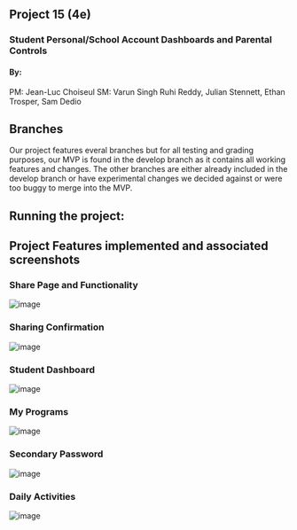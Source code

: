 


## Project 15 (4e)
### Student Personal/School Account Dashboards and Parental Controls
#### By: 
PM: Jean-Luc Choiseul
SM: Varun Singh
Ruhi Reddy, Julian Stennett, Ethan Trosper, Sam Dedio

## Branches

Our project features everal branches but for all testing and grading purposes, our MVP is found in the develop branch as it contains all working features and changes. The other branches are either already included in the develop branch or have experimental changes we decided against or were too buggy to merge into the MVP.

## Running the project:


## Project Features implemented and associated screenshots

### Share Page and Functionality
![image](https://github.com/4e-Software-Engineering/diamond-code-sparks/assets/100103684/989b95e9-1a46-4f1e-8a17-6b586a3e7797)

### Sharing Confirmation
![image](https://github.com/4e-Software-Engineering/diamond-code-sparks/assets/100103684/c2235b3f-b88b-4e00-8cf6-08af888008da)

### Student Dashboard
![image](https://github.com/4e-Software-Engineering/diamond-code-sparks/assets/100103684/bd99ef21-b59b-4385-8d22-2dc6c3d14a45)

### My Programs
![image](https://github.com/4e-Software-Engineering/diamond-code-sparks/assets/100103684/dbc2fef8-623b-4e67-a770-619254478778)

### Secondary Password
![image](https://github.com/4e-Software-Engineering/diamond-code-sparks/assets/100103684/fd98416b-e975-44ba-82a5-fcc3f4ad8199)

### Daily Activities

![image](https://github.com/4e-Software-Engineering/diamond-code-sparks/assets/100103684/fa4861d4-b7f6-439a-9ff1-736f4951d24c)
